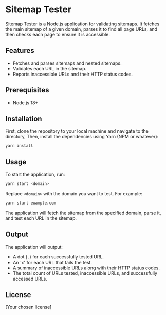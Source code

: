 # Sitemap Tester

Sitemap Tester is a Node.js application for validating sitemaps. It fetches the main sitemap of a given domain, parses it to find all page URLs, and then checks each page to ensure it is accessible.

## Features

- Fetches and parses sitemaps and nested sitemaps.
- Validates each URL in the sitemap.
- Reports inaccessible URLs and their HTTP status codes.

## Prerequisites

- Node.js 18+

## Installation

First, clone the repository to your local machine and navigate to the directory,
Then, install the dependencies using Yarn (NPM or whatever):

```bash
yarn install
```

## Usage

To start the application, run:

```bash
yarn start <domain>
```

Replace `<domain>` with the domain you want to test. For example:

```bash
yarn start example.com
```

The application will fetch the sitemap from the specified domain, parse it, and test each URL in the sitemap.

## Output

The application will output:

- A dot (`.`) for each successfully tested URL.
- An 'x' for each URL that fails the test.
- A summary of inaccessible URLs along with their HTTP status codes.
- The total count of URLs tested, inaccessible URLs, and successfully accessed URLs.

## License

[Your chosen license]
